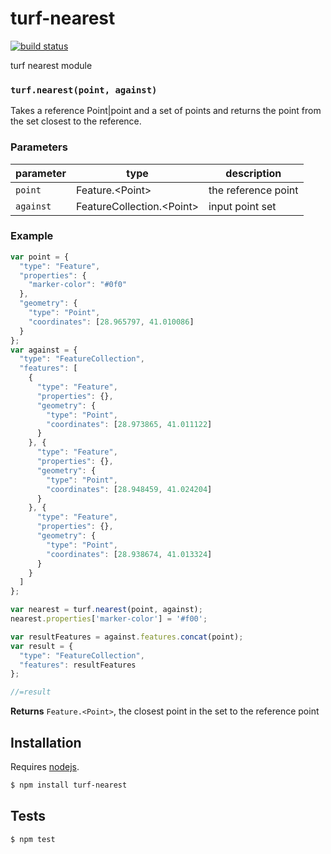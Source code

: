 # turf-nearest

[![build status](https://secure.travis-ci.org/Turfjs/turf-nearest.png)](http://travis-ci.org/Turfjs/turf-nearest)

turf nearest module


### `turf.nearest(point, against)`

Takes a reference Point|point and a set of points and returns the point from the set closest to the reference.


### Parameters

| parameter | type                         | description         |
| --------- | ---------------------------- | ------------------- |
| `point`   | Feature\.\<Point\>           | the reference point |
| `against` | FeatureCollection\.\<Point\> | input point set     |


### Example

```js
var point = {
  "type": "Feature",
  "properties": {
    "marker-color": "#0f0"
  },
  "geometry": {
    "type": "Point",
    "coordinates": [28.965797, 41.010086]
  }
};
var against = {
  "type": "FeatureCollection",
  "features": [
    {
      "type": "Feature",
      "properties": {},
      "geometry": {
        "type": "Point",
        "coordinates": [28.973865, 41.011122]
      }
    }, {
      "type": "Feature",
      "properties": {},
      "geometry": {
        "type": "Point",
        "coordinates": [28.948459, 41.024204]
      }
    }, {
      "type": "Feature",
      "properties": {},
      "geometry": {
        "type": "Point",
        "coordinates": [28.938674, 41.013324]
      }
    }
  ]
};

var nearest = turf.nearest(point, against);
nearest.properties['marker-color'] = '#f00';

var resultFeatures = against.features.concat(point);
var result = {
  "type": "FeatureCollection",
  "features": resultFeatures
};

//=result
```


**Returns** `Feature.<Point>`, the closest point in the set to the reference point

## Installation

Requires [nodejs](http://nodejs.org/).

```sh
$ npm install turf-nearest
```

## Tests

```sh
$ npm test
```


